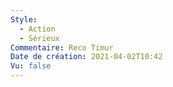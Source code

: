 ```yaml
---
Style:
  - Action
  - Sérieux
Commentaire: Reco Timur
Date de création: 2021-04-02T10:42
Vu: false
---
```

